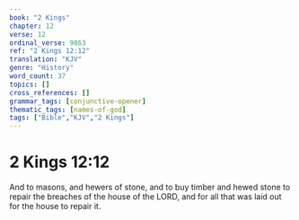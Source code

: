 ```yaml
---
book: "2 Kings"
chapter: 12
verse: 12
ordinal_verse: 9863
ref: "2 Kings 12:12"
translation: "KJV"
genre: "History"
word_count: 37
topics: []
cross_references: []
grammar_tags: [conjunctive-opener]
thematic_tags: [names-of-god]
tags: ["Bible","KJV","2 Kings"]
---
```


# 2 Kings 12:12

And to masons, and hewers of stone, and to buy timber and hewed stone to repair the breaches of the house of the LORD, and for all that was laid out for the house to repair it.
